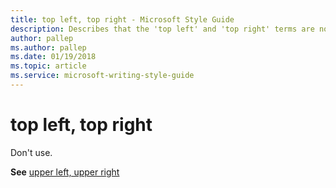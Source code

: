 ```yaml
---
title: top left, top right - Microsoft Style Guide
description: Describes that the 'top left' and 'top right' terms are not to be used in Microsoft content and provides links to the upper left and upper right topics.
author: pallep
ms.author: pallep
ms.date: 01/19/2018
ms.topic: article
ms.service: microsoft-writing-style-guide
---
```


# top left, top right

Don't use.

**See** [upper left, upper right](~/a-z-word-list-term-collections/u/upper-left-upper-right.md)
